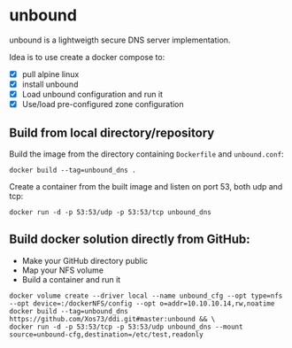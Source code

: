 # unbound
unbound is a lightweigth secure DNS server implementation.

Idea is to use create a docker compose to:
- [x] pull alpine linux
- [x] install unbound
- [x] Load unbound configuration and run it
- [x] Use/load pre-configured zone configuration

## Build from local directory/repository

Build the image from the directory containing `Dockerfile` and `unbound.conf`:
```
docker build --tag=unbound_dns .
```

Create a container from the built image and listen on port 53, both udp and tcp:

```
docker run -d -p 53:53/udp -p 53:53/tcp unbound_dns
```

## Build docker solution directly from GitHub:
* Make your GitHub directory public
* Map your NFS volume
* Build a container and run it
```
docker volume create --driver local --name unbound_cfg --opt type=nfs --opt device=:/dockerNFS/config --opt o=addr=10.10.10.14,rw,noatime
docker build --tag=unbound_dns https://github.com/Xos73/ddi.git#master:unbound && \
docker run -d -p 53:53/tcp -p 53:53/udp unbound_dns --mount source=unbound-cfg,destination=/etc/test,readonly
```
